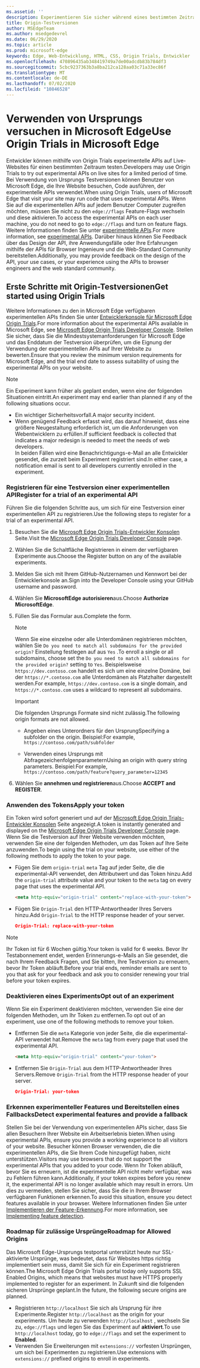 ```yaml
---
ms.assetid: ''
description: Experimentieren Sie sicher während eines bestimmten Zeitraums, und geben Sie Feedback zu neuen Plattformfeatures.
title: Origin-Testversionen
author: MSEdgeTeam
ms.author: msedgedevrel
ms.date: 06/29/2020
ms.topic: article
ms.prod: microsoft-edge
keywords: Edge, Web-Entwicklung, HTML, CSS, Origin Trials, Entwickler
ms.openlocfilehash: 470896435ab348419749a7de00adcdb83b784df3
ms.sourcegitcommit: 5cbc9237363b3a8ba212ca128aa03c71a33ec86f
ms.translationtype: MT
ms.contentlocale: de-DE
ms.lasthandoff: 07/02/2020
ms.locfileid: "10846528"
---
```

# <span data-ttu-id="b0463-104">Verwenden von Ursprungs versuchen in Microsoft Edge</span><span class="sxs-lookup"><span data-stu-id="b0463-104">Use Origin Trials in Microsoft Edge</span></span>  

<span data-ttu-id="b0463-105">Entwickler können mithilfe von Origin Trials experimentelle APIs auf Live-Websites für einen bestimmten Zeitraum testen.</span><span class="sxs-lookup"><span data-stu-id="b0463-105">Developers may use Origin Trials to try out experimental APIs on live sites for a limited period of time.</span></span>  <span data-ttu-id="b0463-106">Bei Verwendung von Ursprungs Testversionen können Benutzer von Microsoft Edge, die Ihre Website besuchen, Code ausführen, der experimentelle APIs verwendet.</span><span class="sxs-lookup"><span data-stu-id="b0463-106">When using Origin Trials, users of Microsoft Edge that visit your site may run code that uses experimental APIs.</span></span>  <span data-ttu-id="b0463-107">Wenn Sie auf die experimentellen APIs auf jedem Benutzer Computer zugreifen möchten, müssen Sie nicht zu den `edge://flags` Feature-Flags wechseln und diese aktivieren.</span><span class="sxs-lookup"><span data-stu-id="b0463-107">To access the experimental APIs on each user machine, you do not need to go to `edge://flags` and turn on feature flags.</span></span>  <span data-ttu-id="b0463-108">Weitere Informationen finden Sie unter [experimentelle APIs][DeveloperMicrsoftEdgeOriginTrials].</span><span class="sxs-lookup"><span data-stu-id="b0463-108">For more information, see [experimental APIs][DeveloperMicrsoftEdgeOriginTrials].</span></span>  <span data-ttu-id="b0463-109">Darüber hinaus können Sie Feedback über das Design der API, ihre Anwendungsfälle oder Ihre Erfahrungen mithilfe der APIs für Browser Ingenieure und die Web-Standard Community bereitstellen.</span><span class="sxs-lookup"><span data-stu-id="b0463-109">Additionally, you may provide feedback on the design of the API, your use cases, or your experience using the APIs to browser engineers and the web standard community.</span></span>  

## <span data-ttu-id="b0463-110">Erste Schritte mit Origin-Testversionen</span><span class="sxs-lookup"><span data-stu-id="b0463-110">Get started using Origin Trials</span></span>  

<span data-ttu-id="b0463-111">Weitere Informationen zu den in Microsoft Edge verfügbaren experimentellen APIs finden Sie unter [Entwicklerkonsole für Microsoft Edge Origin Trials][DeveloperMicrsoftEdgeOriginTrials].</span><span class="sxs-lookup"><span data-stu-id="b0463-111">For more information about the experimental APIs available in Microsoft Edge, see [Microsoft Edge Origin Trials Developer Console][DeveloperMicrsoftEdgeOriginTrials].</span></span>  <span data-ttu-id="b0463-112">Stellen Sie sicher, dass Sie die Mindestsystemanforderungen für Microsoft Edge und das Enddatum der Testversion überprüfen, um die Eignung der Verwendung der experimentellen APIs auf Ihrer Website zu bewerten.</span><span class="sxs-lookup"><span data-stu-id="b0463-112">Ensure that you review the minimum version requirements for Microsoft Edge, and the trial end date to assess suitability of using the experimental APIs on your website.</span></span>  

> [!NOTE]
> <span data-ttu-id="b0463-113">Ein Experiment kann früher als geplant enden, wenn eine der folgenden Situationen eintritt.</span><span class="sxs-lookup"><span data-stu-id="b0463-113">An experiment may end earlier than planned if any of the following situations occur.</span></span>  
> *   <span data-ttu-id="b0463-114">Ein wichtiger Sicherheitsvorfall.</span><span class="sxs-lookup"><span data-stu-id="b0463-114">A major security incident.</span></span>  
> *   <span data-ttu-id="b0463-115">Wenn genügend Feedback erfasst wird, das darauf hinweist, dass eine größere Neugestaltung erforderlich ist, um die Anforderungen von Webentwicklern zu erfüllen.</span><span class="sxs-lookup"><span data-stu-id="b0463-115">If sufficient feedback is collected that indicates a major redesign is needed to meet the needs of web developers.</span></span>  
> <span data-ttu-id="b0463-116">In beiden Fällen wird eine Benachrichtigungs-e-Mail an alle Entwickler gesendet, die zurzeit beim Experiment registriert sind.</span><span class="sxs-lookup"><span data-stu-id="b0463-116">In either case, a notification email is sent to all developers currently enrolled in the experiment.</span></span>  

### <span data-ttu-id="b0463-117">Registrieren für eine Testversion einer experimentellen API</span><span class="sxs-lookup"><span data-stu-id="b0463-117">Register for a trial of an experimental API</span></span>  

<span data-ttu-id="b0463-118">Führen Sie die folgenden Schritte aus, um sich für eine Testversion einer experimentellen API zu registrieren.</span><span class="sxs-lookup"><span data-stu-id="b0463-118">Use the following steps to register for a trial of an experimental API.</span></span>  

1.  <span data-ttu-id="b0463-119">Besuchen Sie die [Microsoft Edge Origin Trials-Entwickler Konsolen][DeveloperMicrsoftEdgeOriginTrials] Seite.</span><span class="sxs-lookup"><span data-stu-id="b0463-119">Visit the [Microsoft Edge Origin Trials Developer Console][DeveloperMicrsoftEdgeOriginTrials] page.</span></span>  
1.  <span data-ttu-id="b0463-120">Wählen Sie die Schaltfläche Registrieren in einem der verfügbaren Experimente aus.</span><span class="sxs-lookup"><span data-stu-id="b0463-120">Choose the Register button on any of the available experiments.</span></span>  
1.  <span data-ttu-id="b0463-121">Melden Sie sich mit Ihrem GitHub-Nutzernamen und Kennwort bei der Entwicklerkonsole an.</span><span class="sxs-lookup"><span data-stu-id="b0463-121">Sign into the Developer Console using your GitHub username and password.</span></span>  
1.  <span data-ttu-id="b0463-122">Wählen Sie **MicrosoftEdge autorisieren**aus.</span><span class="sxs-lookup"><span data-stu-id="b0463-122">Choose **Authorize MicrosoftEdge**.</span></span>  
1.  <span data-ttu-id="b0463-123">Füllen Sie das Formular aus.</span><span class="sxs-lookup"><span data-stu-id="b0463-123">Complete the form.</span></span>  
    
    > [!NOTE]
    > <span data-ttu-id="b0463-124">Wenn Sie eine einzelne oder alle Unterdomänen registrieren möchten, wählen Sie `Do you need to match all subdomains for the provided origin?` Einstellung festlegen auf aus `Yes` .</span><span class="sxs-lookup"><span data-stu-id="b0463-124">To enroll a single or all subdomains, choose set the `Do you need to match all subdomains for the provided origin?` setting to `Yes`.</span></span>  <span data-ttu-id="b0463-125">Beispielsweise `https://dev.contoso.com` handelt es sich um eine einzelne Domäne, bei der `https://*.contoso.com` alle Unterdomänen als Platzhalter dargestellt werden.</span><span class="sxs-lookup"><span data-stu-id="b0463-125">For example, `https://dev.contoso.com` is a single domain, and `https://*.contoso.com` uses a wildcard to represent all subdomains.</span></span>  
    
    > [!IMPORTANT]
    > <span data-ttu-id="b0463-126">Die folgenden Ursprungs Formate sind nicht zulässig.</span><span class="sxs-lookup"><span data-stu-id="b0463-126">The following origin formats are not allowed.</span></span>  
    > *   <span data-ttu-id="b0463-127">Angeben eines Unterordners für den Ursprung</span><span class="sxs-lookup"><span data-stu-id="b0463-127">Specifying a subfolder on the origin.</span></span>  <span data-ttu-id="b0463-128">Beispiel:</span><span class="sxs-lookup"><span data-stu-id="b0463-128">For example,</span></span> `https://contoso.com/path/subfolder`  
    > 
    > *   <span data-ttu-id="b0463-129">Verwenden eines Ursprungs mit Abfragezeichenfolgenparametern</span><span class="sxs-lookup"><span data-stu-id="b0463-129">Using an origin with query string parameters.</span></span>  <span data-ttu-id="b0463-130">Beispiel:</span><span class="sxs-lookup"><span data-stu-id="b0463-130">For example,</span></span> `https://contoso.com/path/feature?query_parameter=12345`  
    
1.  <span data-ttu-id="b0463-131">Wählen Sie **annehmen und registrieren**aus.</span><span class="sxs-lookup"><span data-stu-id="b0463-131">Choose **ACCEPT and REGISTER**.</span></span>  

### <span data-ttu-id="b0463-132">Anwenden des Tokens</span><span class="sxs-lookup"><span data-stu-id="b0463-132">Apply your token</span></span>  

<span data-ttu-id="b0463-133">Ein Token wird sofort generiert und auf der [Microsoft Edge Origin Trials-Entwickler Konsolen][DeveloperMicrsoftEdgeOriginTrials] Seite angezeigt.</span><span class="sxs-lookup"><span data-stu-id="b0463-133">A token is instantly generated and displayed on the [Microsoft Edge Origin Trials Developer Console][DeveloperMicrsoftEdgeOriginTrials] page.</span></span>  <span data-ttu-id="b0463-134">Wenn Sie die Testversion auf Ihrer Website verwenden möchten, verwenden Sie eine der folgenden Methoden, um das Token auf Ihre Seite anzuwenden.</span><span class="sxs-lookup"><span data-stu-id="b0463-134">To begin using the trial on your website, use either of the following methods to apply the token to your page.</span></span>  

*   <span data-ttu-id="b0463-135">Fügen Sie dem `origin-trial` `meta` Tag auf jeder Seite, die die experimental-API verwendet, den Attributwert und das Token hinzu.</span><span class="sxs-lookup"><span data-stu-id="b0463-135">Add the `origin-trial` attribute value and your token to the `meta` tag on every page that uses the experimental API.</span></span>  
    
    ```html
    <meta http-equiv="origin-trial" content="replace-with-your-token">
    ```  
    
*   <span data-ttu-id="b0463-136">Fügen Sie `Origin-Trial` den HTTP-Antwortheader Ihres Servers hinzu.</span><span class="sxs-lookup"><span data-stu-id="b0463-136">Add `Origin-Trial` to the HTTP response header of your server.</span></span>  
    
    ```json
    Origin-Trial: replace-with-your-token
    ```  
    
> [!NOTE]
> <span data-ttu-id="b0463-137">Ihr Token ist für 6 Wochen gültig.</span><span class="sxs-lookup"><span data-stu-id="b0463-137">Your token is valid for 6 weeks.</span></span>  <span data-ttu-id="b0463-138">Bevor Ihr Testabonnement endet, werden Erinnerungs-e-Mails an Sie gesendet, die nach Ihrem Feedback Fragen, und Sie bitten, Ihre Testversion zu erneuern, bevor Ihr Token abläuft.</span><span class="sxs-lookup"><span data-stu-id="b0463-138">Before your trial ends, reminder emails are sent to you that ask for your feedback and ask you to consider renewing your trial before your token expires.</span></span>  

### <span data-ttu-id="b0463-139">Deaktivieren eines Experiments</span><span class="sxs-lookup"><span data-stu-id="b0463-139">Opt out of an experiment</span></span>  

<span data-ttu-id="b0463-140">Wenn Sie ein Experiment deaktivieren möchten, verwenden Sie eine der folgenden Methoden, um Ihr Token zu entfernen.</span><span class="sxs-lookup"><span data-stu-id="b0463-140">To opt out of an experiment, use one of the following methods to remove your token.</span></span>  

*   <span data-ttu-id="b0463-141">Entfernen Sie die `meta` Kategorie von jeder Seite, die die experimental-API verwendet hat.</span><span class="sxs-lookup"><span data-stu-id="b0463-141">Remove the `meta` tag from every page that used the experimental API.</span></span>  
    
    ```html
    <meta http-equiv="origin-trial" content="your-token">
    ```  
    
*   <span data-ttu-id="b0463-142">Entfernen Sie `Origin-Trial` aus dem HTTP-Antwortheader Ihres Servers.</span><span class="sxs-lookup"><span data-stu-id="b0463-142">Remove `Origin-Trial` from the HTTP response header of your server.</span></span>  
    
    ```json
    Origin-Trial: your-token
    ```  
    
### <span data-ttu-id="b0463-143">Erkennen experimenteller Features und Bereitstellen eines Fallbacks</span><span class="sxs-lookup"><span data-stu-id="b0463-143">Detect experimental features and provide a fallback</span></span>  

<span data-ttu-id="b0463-144">Stellen Sie bei der Verwendung von experimentellen APIs sicher, dass Sie allen Besuchern Ihrer Website ein Arbeitserlebnis bieten.</span><span class="sxs-lookup"><span data-stu-id="b0463-144">When using experimental APIs, ensure you provide a working experience to all visitors of your website.</span></span>  <span data-ttu-id="b0463-145">Besucher können Browser verwenden, die die experimentellen APIs, die Sie Ihrem Code hinzugefügt haben, nicht unterstützen.</span><span class="sxs-lookup"><span data-stu-id="b0463-145">Visitors may use browsers that do not support the experimental APIs that you added to your code.</span></span>  <span data-ttu-id="b0463-146">Wenn Ihr Token abläuft, bevor Sie es erneuern, ist die experimentelle API nicht mehr verfügbar, was zu Fehlern führen kann.</span><span class="sxs-lookup"><span data-stu-id="b0463-146">Additionally, if your token expires before you renew it, the experimental API is no longer available which may result in errors.</span></span>  <span data-ttu-id="b0463-147">Um dies zu vermeiden, stellen Sie sicher, dass Sie die in Ihrem Browser verfügbaren Funktionen erkennen.</span><span class="sxs-lookup"><span data-stu-id="b0463-147">To avoid this situation, ensure you detect features available in your browser.</span></span>  <span data-ttu-id="b0463-148">Weitere Informationen finden Sie unter [Implementieren der Feature-Erkennung][MDNImplementingFeatureDetection].</span><span class="sxs-lookup"><span data-stu-id="b0463-148">For more information, see [Implementing feature detection][MDNImplementingFeatureDetection].</span></span>

### <span data-ttu-id="b0463-149">Roadmap für zulässige Ursprünge</span><span class="sxs-lookup"><span data-stu-id="b0463-149">Roadmap for Allowed Origins</span></span>  

<span data-ttu-id="b0463-150">Das Microsoft Edge-Ursprungs testportal unterstützt heute nur SSL-aktivierte Ursprünge, was bedeutet, dass für Websites https richtig implementiert sein muss, damit Sie sich für ein Experiment registrieren können.</span><span class="sxs-lookup"><span data-stu-id="b0463-150">The Microsoft Edge Origin Trials portal today only supports SSL Enabled Origins, which means that websites must have HTTPS properly implemented to register for an experiment.</span></span>  <span data-ttu-id="b0463-151">In Zukunft sind die folgenden sicheren Ursprünge geplant.</span><span class="sxs-lookup"><span data-stu-id="b0463-151">In the future, the following secure origins are planned.</span></span>  

*   <span data-ttu-id="b0463-152">Registrieren `http://localhost` Sie sich als Ursprung für ihre Experimente.</span><span class="sxs-lookup"><span data-stu-id="b0463-152">Register `http://localhost` as the origin for your experiments.</span></span>  <span data-ttu-id="b0463-153">Um heute zu verwenden `http://localhost` , wechseln Sie zu, `edge://flags` und legen Sie das Experiment auf **aktiviert**.</span><span class="sxs-lookup"><span data-stu-id="b0463-153">To use `http://localhost` today, go to `edge://flags` and set the experiment to **Enabled**.</span></span>  
*   <span data-ttu-id="b0463-154">Verwenden Sie Erweiterungen mit `extensions://` vorfesten Ursprüngen, um sich bei Experimenten zu registrieren.</span><span class="sxs-lookup"><span data-stu-id="b0463-154">Use extensions with `extensions://` prefixed origins to enroll in experiments.</span></span>  
    
<!-- links -->  

[DeveloperMicrsoftEdgeOriginTrials]: https://developer.microsoft.com/microsoft-edge/origin-trials "Microsoft Edge Origin Trials-Entwicklerkonsole | Microsoft docs"  

[MDNImplementingFeatureDetection]: https://developer.mozilla.org/docs/learn/tools_and_testing/cross_browser_testing/feature_detection "Implementieren der Feature-Erkennung | MDN"  
